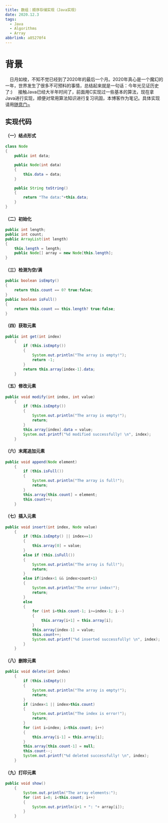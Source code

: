 ```yaml
---
title: 数组：顺序存储实现（Java实现）
date: 2020.12.3
tags:
  - Java
  - Algorithms
  - Array
abbrlink: a85270f4
---
```

# 背景
&emsp;日月如梭，不知不觉已经到了2020年的最后一个月。2020年真心是一个魔幻的一年，世界发生了很多不可预料的事情，总结起来就是一句话：今年光见证历史了:)
&emsp;接触Java已经大半年时间了，前面用C实现过一些基本的算法，现在拿Java进行实现，顺便对常用算法知识进行复习巩固，本博客作为笔记。具体实现请用[随意门~](https://github.com/keviness/Algorithms/blob/master/Algorithms_Java/DataStruct/Array/Array.java)
<!--more-->
## 实现代码

#### （一）结点形式
~~~java
class Node
{
    public int data;

    public Node(int data)
    {
        this.data = data;
    }

    public String toString()
    {
        return "The data:"+this.data;
    }
}
~~~

#### （二）初始化
~~~java
public int length;
public int count;
public ArrayList(int length)
{
    this.length = length;
    public Node[] array = new Node[this.length];
}
~~~

#### （三）检测为空/满
~~~java
public boolean isEmpty()
{
    return this.count == 0? true:false;
}
public boolean isFull()
{
    return this.count == this.length? true:false;
}
~~~

#### （四）获取元素
~~~java
public int get(int index)
    {
        if (this.isEmpty())
        {
            System.out.println("The array is empty!");
            return -1;
        }
        return this.array[index-1].data;
    }
~~~

#### （五）修改元素
~~~java
public void modify(int index, int value)
    {
        if (this.isEmpty())
        {
            System.out.println("The array is empty!");
            return;
        }
        this.array[index].data = value;
        System.out.printf("%d modified successfully! \n", index);
    }
~~~

#### （六）末尾追加元素
~~~java
public void append(Node element)
    {
        if (this.isFull())
        {
            System.out.println("The array is full!");
            return;
        }
        this.array[this.count] = element;
        this.count++;
    }
~~~
#### （七）插入元素
~~~java
public void insert(int index, Node value)
    {
        if (this.isEmpty() || index==1)
        {
            this.array[0] = value;
        }
        else if (this.isFull())
        {
            System.out.println("The array is full!");
            return;
        }
        else if(index<1 && index>count+1)
        {
            System.out.println("The error index!");
            return;
        }
        else
        {
            for (int i=this.count-1; i>=index-1; i--)
            {
                this.array[i+1] = this.array[i];
            }
            this.array[index-1] = value;
            this.count++;
            System.out.printf("%d inserted successfully! \n", index);
        }
    } 
~~~
#### （八）删除元素
~~~java
public void delete(int index)
    {
        if (this.isEmpty())
        {
            System.out.println("The array is empty!");
            return;
        }
        if (index<1 || index>this.count)
        {
            System.out.println("The index is error!");
            return;
        }
        for (int i=index; i<this.count; i++)
        {
            this.array[i-1] = this.array[i];
        }
        this.array[this.count-1] = null;
        this.count--;
        System.out.printf("%d deleted successfully! \n", index);
    }
~~~
#### （九）打印元素
~~~java
public void show()
    {
        System.out.println("The array elements:");
        for (int i=0; i<this.count; i++)
        {
            System.out.println(i+1 + ": "+ array[i]);
        }
    }
~~~